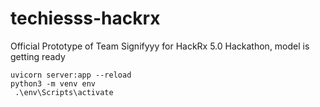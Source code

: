 # techiesss-hackrx
Official Prototype of Team Signifyyy for HackRx 5.0 Hackathon, model is getting ready


```
uvicorn server:app --reload
python3 -m venv env 
 .\env\Scripts\activate     
```


